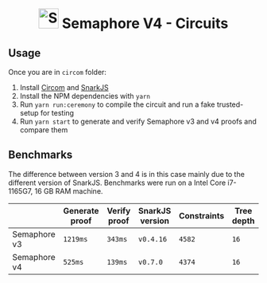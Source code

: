<p align="center">
    <h1 align="center">
        <picture>
            <source media="(prefers-color-scheme: dark)" srcset="https://github.com/semaphore-protocol/website/blob/main/static/img/semaphore-icon-dark.svg">
            <source media="(prefers-color-scheme: light)" srcset="https://github.com/semaphore-protocol/website/blob/main/static/img/semaphore-icon.svg">
            <img width="40" alt="Semaphore icon." src="https://github.com/semaphore-protocol/website/blob/main/static/img/semaphore-icon.svg">
        </picture>
        Semaphore V4 - Circuits
    </h1>
</p>

## Usage

Once you are in `circom` folder:

1. Install [Circom](https://docs.circom.io/getting-started/installation/) and [SnarkJS](https://github.com/iden3/snarkjs)
2. Install the NPM dependencies with `yarn`
3. Run `yarn run:ceremony` to compile the circuit and run a fake trusted-setup for testing
4. Run `yarn start` to generate and verify Semaphore v3 and v4 proofs and compare them

## Benchmarks

The difference between version 3 and 4 is in this case mainly due to the different version of SnarkJS. Benchmarks were run on a Intel Core i7-1165G7, 16 GB RAM machine.

|              | Generate proof | Verify proof | SnarkJS version | Constraints | Tree depth |
| ------------ | -------------- | ------------ | --------------- | ----------- | ---------- |
| Semaphore v3 | `1219ms`       | `343ms`      | `v0.4.16`       | `4582`      | `16`       |
| Semaphore v4 | `525ms`        | `139ms`      | `v0.7.0`        | `4374`      | `16`       |
